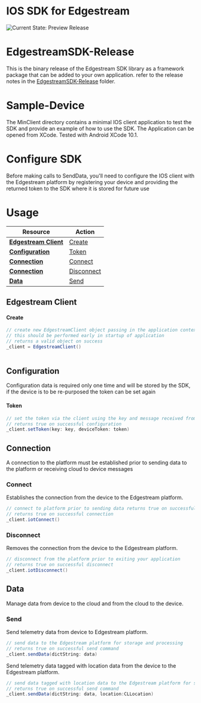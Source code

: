 # IOS SDK for Edgestream

![Current State: Preview Release](https://img.shields.io/badge/Release-v1-green.svg) 

# EdgestreamSDK-Release

This is the binary release of the Edgestream SDK library as a framework package that can be added to your own application. refer to the release notes in the [EdgestreamSDK-Release](EdgestreamSDK-Release/) folder.

# Sample-Device

The MinClient directory contains a minimal IOS client application to test the SDK and provide an example of how to use the SDK. The Application can be opened from XCode.  Tested with Android XCode 10.1.

# Configure SDK

Before making calls to SendData, you'll need to configure the IOS client with the Edgestream platform by registering your device and providing the returned token to the SDK where it is stored for future use

# Usage

| Resource                                              | Action                                                |
| ----------------------------------------------------- | ----------------------------------------------------- |
| **[Edgestream Client](#edgestream-client)**           | [Create](#create)                                     |
| **[Configuration](#configuration)**                   | [Token](#token)                                       |
| **[Connection](#connection)**                         | [Connect](#connect)                                   |
| **[Connection](#connection)**                         | [Disconnect](#disconnect)                             |
| **[Data](#data)**                                     | [Send](#send)                                         |



## Edgestream Client

#### Create
```java
// create new EdgestreamClient object passing in the application context as a parameter 
// this should be performed early in startup of application
// returns a valid object on success
_client = EdgestreamClient()
	
```

## Configuration

Configuration data is required only one time and will be stored by the SDK, if the device is to be re-purposed the token can be set again

#### Token
```java
// set the token via the client using the key and message received from add device 
// returns true on successful configuration
_client.setToken(key: key, deviceToken: token)

```

## Connection

A connection to the platform must be established prior to sending data to the platform or receiving cloud to device messages

### Connect

Establishes the connection from the device to the Edgestream platform.

```java
// connect to platform prior to sending data returns true on successful connection
// returns true on successful connection
_client.iotConnect()

```

### Disconnect

Removes the connection from the device to the Edgestream platform.


```java
// disconnect from the platform prior to exiting your application
// returns true on successful disconnect
_client.iotDisconnect()

```

## Data

Manage data from device to the cloud and from the cloud to the device.

### Send

Send telemetry data from device to Edgestream platform.

```java
// send data to the Edgestream platform for storage and processing
// returns true on successful send command
_client.sendData(dictString: data)

```

Send telemetry data tagged with location data from the device to the Edgestream platform.

```java
// send data tagged with location data to the Edgestream platform for storage and processing
// returns true on successful send command
_client.sendData(dictString: data, location:CLLocation)

```
